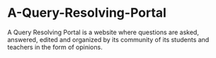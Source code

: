 # A-Query-Resolving-Portal
A Query Resolving Portal is a website where questions are asked, answered, edited and organized by its community of  its students and teachers in the form of opinions.
